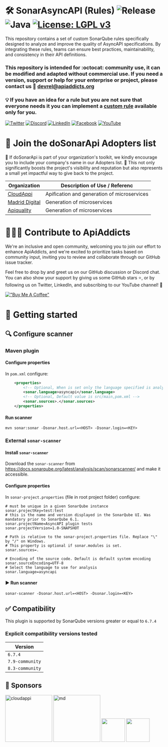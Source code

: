 

# 🛠️ SonarAsyncAPI (Rules) ![Release](https://img.shields.io/badge/release-1.0.3-purple) ![Java](https://img.shields.io/badge/java-%23ED8B00.svg?style=flat&logo=openjdk&logoColor=white)  [![License: LGPL v3](https://img.shields.io/badge/license-LGPL_v3-blue.svg)](https://www.gnu.org/licenses/lgpl-3.0) 

This repository contains a set of custom SonarQube rules specifically designed to analyze and improve the quality of AsyncAPI specifications. By integrating these rules, teams can ensure best practices, maintainability, and consistency in their API definitions.

### This repository is intended for :octocat: **community** use, it can be modified and adapted without commercial use. If you need a version, support or help for your **enterprise** or project, please contact us 📧 devrel@apiaddicts.org
### 💡 If you have an idea for a rule but you are not sure that everyone needs it you can implement a [custom rule](CustomRules.md) available only for you.

[![Twitter](https://img.shields.io/badge/Twitter-%23000000.svg?style=for-the-badge&logo=x&logoColor=white)](https://twitter.com/APIAddicts) 
[![Discord](https://img.shields.io/badge/Discord-%235865F2.svg?style=for-the-badge&logo=discord&logoColor=white)](https://discord.gg/ZdbGqMBYy8)
[![LinkedIn](https://img.shields.io/badge/linkedin-%230077B5.svg?style=for-the-badge&logo=linkedin&logoColor=white)](https://www.linkedin.com/company/apiaddicts/)
[![Facebook](https://img.shields.io/badge/Facebook-%231877F2.svg?style=for-the-badge&logo=Facebook&logoColor=white)](https://www.facebook.com/apiaddicts)
[![YouTube](https://img.shields.io/badge/YouTube-%23FF0000.svg?style=for-the-badge&logo=YouTube&logoColor=white)](https://www.youtube.com/@APIAddictslmaoo)

# 🙌 Join the **doSonarApi** Adopters list 
📢 If doSonarApi is part of your organization's toolkit, we kindly encourage you to include your company's name in our Adopters list. 🙏 This not only significantly boosts the project's visibility and reputation but also represents a small yet impactful way to give back to the project.

| Organization  | Description of Use / Referenc |
|---|---|
|  [CloudAppi](https://cloudappi.net/)  | Apification and generation of microservices |
| [Madrid Digital](https://www.comunidad.madrid/servicios/sede-electronica/madrid-digital/)  | Generation of microservices  |
| [Apiquality](https://apiquality.io/)  | Generation of microservices  |

# 👩🏽‍💻  Contribute to ApiAddicts 

We're an inclusive and open community, welcoming you to join our effort to enhance ApiAddicts, and we're excited to prioritize tasks based on community input, inviting you to review and collaborate through our GitHub issue tracker.

Feel free to drop by and greet us on our GitHub discussion or Discord chat. You can also show your support by giving us some GitHub stars ⭐️, or by following us on Twitter, LinkedIn, and subscribing to our YouTube channel! 🚀

[!["Buy Me A Coffee"](https://www.buymeacoffee.com/assets/img/custom_images/orange_img.png)](https://www.buymeacoffee.com/apiaddicts)


# 📑 Getting started 

## 🔍 Configure scanner

### Maven plugin

#### Configure properties

In `pom.xml` configure:

````xml
    <properties>
        <!-- Optional, When is set only the language specified is analyzed -->
        <sonar.language>asyncapi</sonar.language>
        <!-- Optional, Default value is src/main,pom.xml -->
        <sonar.sources>.</sonar.sources>
    </properties>
````

#### Run scanner

`mvn sonar:sonar -Dsonar.host.url=<HOST> -Dsonar.login=<KEY>`

### External `sonar-scanner`

#### Install `sonar-scanner`

Download the `sonar-scanner` from https://docs.sonarqube.org/latest/analysis/scan/sonarscanner/ and make it accessible.

#### Configure properties

In `sonar-project.properties` (file in root project folder) configure:

````properties
# must be unique in a given SonarQube instance
sonar.projectKey=test:test
# this is the name and version displayed in the SonarQube UI. Was mandatory prior to SonarQube 6.1.
sonar.projectName=AsyncAPI plugin tests
sonar.projectVersion=1.0-SNAPSHOT

# Path is relative to the sonar-project.properties file. Replace "\" by "/" on Windows.
# This property is optional if sonar.modules is set.
sonar.sources=.

# Encoding of the source code. Default is default system encoding
sonar.sourceEncoding=UTF-8
# Select the language to use for analysis
sonar.language=asyncapi
````

#### ▶️ Run scanner

`sonar-scanner -Dsonar.host.url=<HOST> -Dsonar.login=<KEY>`

## ✅ Compatibility

This plugin is supported by SonarQube versions greater or equal to `6.7.4`

### Explicit compatibility versions tested

| Version |
|---------|
| `6.7.4` |
| `7.9-community` |
| `8.3-community` |

## 💛 Sponsors
<img src="https://apiaddicts.cloudappi.net/web/image/4248/LOGOCloudappi2020Versiones-01.png" alt="cloudappi" width="150"/>
<img src="https://www.comunidad.madrid/sites/default/files/styles/block_teaser_image/public/img/logos-simbolos/logo_centrado_md.png?itok=4rTUhmcj" alt="md" width="150"/>
<img src="https://apiquality.io/wp-content/uploads/2022/09/cropped-logo-apiquality-principal-1-170x70.png" height = "75">
<img src="https://apiaddicts-web.s3.eu-west-1.amazonaws.com/wp-content/uploads/2022/03/17155736/cropped-APIAddicts-logotipo_rojo.png" height = "75">